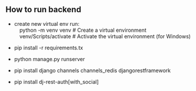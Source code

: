 **How to run backend**  
--------------------------------------------------------
- create new virtual env run:  
&emsp;python -m venv venv  # Create a virtual environment  
&emsp;venv/Scripts/activate  # Activate the virtual environment (for Windows)    
- pip install -r requirements.tx  
- python manage.py runserver

- pip install django channels channels_redis djangorestframework
- pip install dj-rest-auth[with_social]


